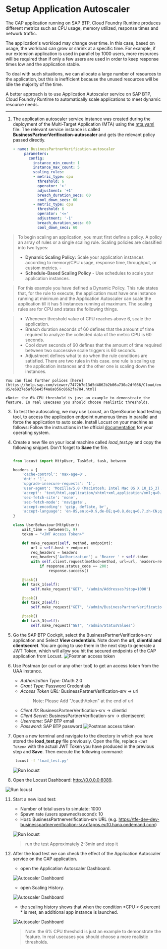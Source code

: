 # Setup Application Autoscaler

The CAP application running on SAP BTP, Cloud Foundry Runtime produces different metrics such as CPU usage, memory utilized, response times and network traffic.

The application's workload may change over time. In this case, based on usage, the workload can grow or shrink at a specific time. For example, if our extension application is used in parallel by 1000 users, more resources will be required than if only a few users are used in order to keep response times low and the application stable.

To deal with such situations, we can allocate a large number of resources to the application, but this is inefficient because the unused resources will be idle the majority of the time.

A better approach is to use Application Autoscaler service on SAP BTP, Cloud Foundry Runtime to automatically scale applications to meet dynamic resource needs.

---

1. The application autoscaler service instance was created during the deployment of the Multi-Target Application (MTA) using the [mta.yaml](../../mta.yaml#L13-L41) file. The relevant service instance is called **BusinessPartnerVerification-autoscaler** and gets the relevant policy passed directly. 
   ```yaml
   - name: BusinessPartnerVerification-autoscaler
        parameters:
          config:
            instance_min_count: 1
            instance_max_count: 5
            scaling_rules:
            - metric_type: cpu
              threshold: 6
              operator: '>'
              adjustment: '+1'
              breach_duration_secs: 60
              cool_down_secs: 60
            - metric_type: cpu
              threshold: 6
              operator: '<='
              adjustment: '-1'
              breach_duration_secs: 60
              cool_down_secs: 60
   ```
   

> To begin scaling an application, you must first define a policy. A policy an array of rules or a single scaling rule. Scaling policies are classified into two types: 
> - **Dynamic Scaling Policy:** Scale your application instances according to memory/CPU usage, response time, throughput, or custom metrics. -
> - **Schedule-Based Scaling Policy** - Use schedules to scale your application instances.

> For this example you have defined a Dynamic Policy. This rule states that, for the rule to execute, the application must have one instance running at minimum and the Application Autoscaler can scale the application till it has 5 instances running at maximum. The scaling rules are for CPU and states the following things.

> - Whenever threshold value of CPU reaches above 6, scale the application.
> - Breach duration seconds of 60 defines that the amount of time required to analyze the collected data of the metric CPU is 60 seconds.
> - Cool down seconds of 60 defines that the amount of time required between two successive scale triggers is 60 seconds.
> - Adjustment defines what to do when the rule conditions are satisfied. There are two rules in this case. one rule is scaling up the application instances and the other one is scaling down the instances.

    You can find further polices [here](https://help.sap.com/viewer/7472b7d13d5d4862b2b06a730a2df086/Cloud/en-US/e6927e5af85e45f4a8a056c8662fa784.html)

    >Note: the 6% CPU threshold is just an example to demonstrate the feature. In real usecases you should choose realistic thresholds.

3. To test the autoscaling, we may use Locust, an OpenSource load testing tool, to access the application endpoint numerous times in parallel and force the application to auto scale. Install Locust on your machine as follows: Follow the instructions in the official [documentation](https://docs.locust.io/en/stable/installation.html) for your operating system.
   
4. Create a new file on your local machine called *load_test.py* and copy the following snippet. Don't forget to **Save** the file.
   
    ```py

    from locust import HttpUser, TaskSet, task, between

    headers = {
        'cache-control': 'max-age=0',
        'dnt': '1',
        'upgrade-insecure-requests': '1',
        'user-agent': 'Mozilla/5.0 (Macintosh; Intel Mac OS X 10_15_3) AppleWebKit/537.36 (KHTML, like Gecko) Chrome/79.0.3945.130 Safari/537.36',
        'accept': 'text/html,application/xhtml+xml,application/xml;q=0.9,image/webp,image/apng,*/*;q=0.8,application/signed-exchange;v=b3;q=0.9',
        'sec-fetch-site': 'none',
        'sec-fetch-mode': 'navigate',
        'accept-encoding': 'gzip, deflate, br',
        'accept-language': 'en-US,en;q=0.9,de-DE;q=0.8,de;q=0.7,zh-CN;q=0.6,zh;q=0.5',
    }

    class UserBehaviour(HttpUser):
        wait_time = between(5, 9)
        token = "<JWT Access Token>"

        def make_request(self, method, endpoint):
            url = self.host + endpoint
            req_headers = headers
            req_headers['Authorization'] = 'Bearer ' + self.token
            with self.client.request(method=method, url=url, headers=req_headers, catch_response=True) as response:
                if response.status_code == 200:
                    response.success()

        @task()
        def task_1(self):
            self.make_request("GET", '/admin/Addresses?$top=1000')

        @task()
        def task_2(self):
            self.make_request("GET", '/admin/BusinessPartnerVerification?$top=1000')

        @task()
        def task_3(self):
            self.make_request("GET", '/admin/StatusValues')


    ```

7. Go the SAP BTP Cockpit, select the BusinessPartnerVerification-srv application and Select **View credentials**. Note down the **url, clientid and clientsecret**. You are going to use them in the next step to generate a JWT Token, which will allow you hit the secured endpoints of the CAP application from Locust. 
   ![Postman access token](images/as10.png)

8. Use Postman (or curl or any other tool) to get an access token from the UAA instance.
   
   - *Authorization Type:* OAuth 2.0
   - *Grant Type:* Password Credentials
   - *Access Token URL:* BusinessPartnerVerification-srv -> url
     > Note: Please Add "/oauth/token" at the end of url
   - *Client ID:* BusinessPartnerVerification-srv -> clientid
   - *Client Secret:* BusinessPartnerVerification-srv -> clientsecret
   - *Username:* SAP BTP email
   - *Password:* SAP BTP password
   ![Postman access token](images/as01.png)

8. Open a new terminal and navigate to the directory in which you have stored the **load_test.py** file previously. Open the file, replace `<JWT Token>` with the actual JWT Token you have produced in the previous step and **Save**. Then execute the following command:

    ```bash
     locust -f 'load_test.py'
    ```
    
    ![Run locust](images/as02.png)

9.  Open the Locust Dashboard: <http://0.0.0.0:8089>.

   ![Run locust](images/as03.png)

11. Start a new load test:
    - Number of total users to simulate: 1000
    - Spawn rate (users spawned/second): 10
    - Host: BusinessPartnerverification-srv URL (e.g. https://tfe-dev-dev-businesspartnerverification-srv.cfapps.eu10.hana.ondemand.com)

    ![Run locust](images/as04.png)
    > run the test Approximately 2-3min and stop it

12. After the load test we can check the effect of the Application Autoscaler service on the CAP application. 
    
    - open the Application Autoscaler Dashboard.
    
     ![Autoscaler Dashboard](images/as07.png)

    - open Scaling History.
    
     ![Autoscaler Dashboard](images/as08.png)

    - the scaling history shows that when the condition *CPU > 6 percent * is met, an additional app instance is launched.
    
     ![Autoscaler Dashboard](images/as09.png)

      >Note: the 6% CPU threshold is just an example to demonstrate the feature. In real usecases you should choose a more realistic thresholds.
